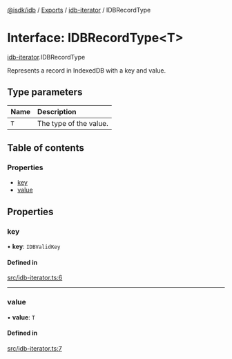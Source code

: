 [@isdk/idb](../README.md) / [Exports](../modules.md) / [idb-iterator](../modules/idb_iterator.md) / IDBRecordType

# Interface: IDBRecordType<T\>

[idb-iterator](../modules/idb_iterator.md).IDBRecordType

Represents a record in IndexedDB with a key and value.

## Type parameters

| Name | Description |
| :------ | :------ |
| `T` | The type of the value. |

## Table of contents

### Properties

- [key](idb_iterator.IDBRecordType.md#key)
- [value](idb_iterator.IDBRecordType.md#value)

## Properties

### key

• **key**: `IDBValidKey`

#### Defined in

[src/idb-iterator.ts:6](https://github.com/isdk/idb.js/blob/6598250/src/idb-iterator.ts#L6)

___

### value

• **value**: `T`

#### Defined in

[src/idb-iterator.ts:7](https://github.com/isdk/idb.js/blob/6598250/src/idb-iterator.ts#L7)
